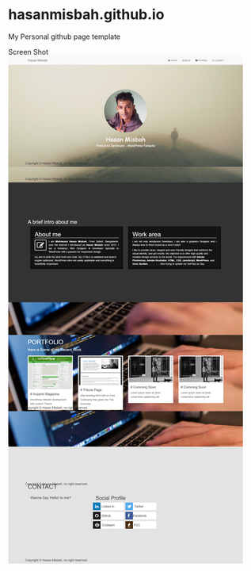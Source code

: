 # hasanmisbah.github.io

My Personal github page template

Screen Shot
![alt tag](https://github.com/hasanmisbah/hasanmisbah.github.io/blob/master/screenshot.png)
